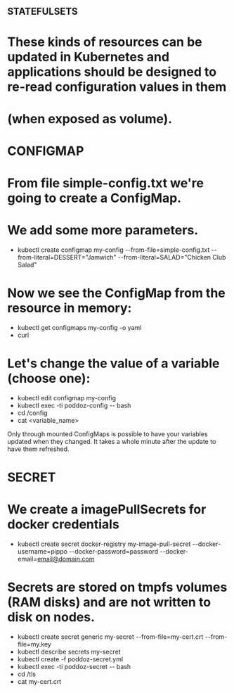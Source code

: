 ## STATEFULSETS

# These kinds of resources can be updated in Kubernetes and applications should be designed to re-read configuration values in them
# (when exposed as volume).

# CONFIGMAP

# From file simple-config.txt we're going to create a ConfigMap.
# We add some more parameters.
* kubectl create configmap my-config --from-file=simple-config.txt --from-literal=DESSERT="Jamwich" --from-literal=SALAD="Chicken Club Salad"

# Now we see the ConfigMap from the resource in memory:
* kubectl get configmaps my-config -o yaml
* curl

# Let's change the value of a variable (choose one):
* kubectl edit configmap my-config
* kubectl exec -ti poddoz-config -- bash
* cd /config
* cat <variable_name>

Only through mounted ConfigMaps is possible to have your variables updated when they changed. It takes a whole minute after the update to have them refreshed.



# SECRET

# We create a imagePullSecrets for docker credentials
* kubectl create secret docker-registry my-image-pull-secret --docker-username=pippo --docker-password=password --docker-email=email@domain.com

# Secrets are stored on tmpfs volumes (RAM disks) and are not written to disk on nodes.
* kubectl create secret generic my-secret --from-file=my-cert.crt --from-file=my.key
* kubectl describe secrets my-secret
* kubectl create -f poddoz-secret.yml
* kubectl exec -ti poddoz-secret -- bash
* cd /tls
* cat my-cert.crt
